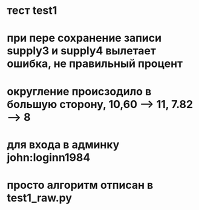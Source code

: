 # тест test1
# при пере сохранение записи supply3 и supply4 вылетает ошибка, не правильный процент
# округление происзодило в большую сторону, 10,60 --> 11, 7.82 --> 8 
# для входа в админку john:loginn1984

# просто алгоритм отписан в test1_raw.py

